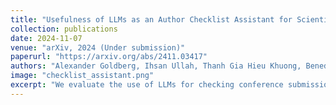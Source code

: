 ```yaml
---
title: "Usefulness of LLMs as an Author Checklist Assistant for Scientific Papers: NeurIPS'24 Experiment"
collection: publications
date: 2024-11-07
venue: "arXiv, 2024 (Under submission)"
paperurl: "https://arxiv.org/abs/2411.03417"
authors: "Alexander Goldberg, Ihsan Ullah, Thanh Gia Hieu Khuong, Benedictus Kent Rachmat, Zhen Xu, Isabelle Guyon, Nihar B. Shah"
image: "checklist_assistant.png"
excerpt: "We evaluate the use of LLMs for checking conference submissions, by deploying a tool that checks papers against the NeurIPS author checklist."
---
```

